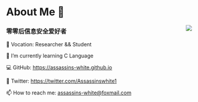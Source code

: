 # About Me 👋

<img align="right" src="https://github-readme-stats.vercel.app/api?username=Assassins-white&count_private=true&show_icons=true&hide=prs&theme=radical" />

### 零零后信息安全爱好者

📖 Vocation: Researcher && Student

🌱 I’m currently learning C Language

💻 GitHub: https://assassins-white.github.io

💚 Twitter: https://twitter.com/Assassinswhite1

📫 How to reach me: assassins-white@foxmail.com
